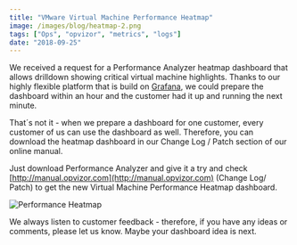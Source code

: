 ```yaml
---
title: "VMware Virtual Machine Performance Heatmap"
image: /images/blog/heatmap-2.png
tags: ["Ops", "opvizor", "metrics", "logs"]
date: "2018-09-25"
---
```


We received a request for a Performance Analyzer heatmap dashboard that allows drilldown showing critical virtual machine highlights. Thanks to our highly flexible platform that is build on [Grafana](https://grafana.com/), we could prepare the dashboard within an hour and the customer had it up and running the next minute.

That´s not it - when we prepare a dashboard for one customer, every customer of us can use the dashboard as well. Therefore, you can download the heatmap dashboard in our Change Log / Patch section of our online manual.

Just download Performance Analyzer and give it a try and check [http://manual.opvizor.com](http://manual.opvizor.com) (Change Log/ Patch) to get the new Virtual Machine Performance Heatmap dashboard.

![Performance Heatmap](/images/blog/heatmap-2.png)

We always listen to customer feedback - therefore, if you have any ideas or comments, please let us know. Maybe your dashboard idea is next.
